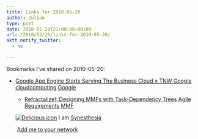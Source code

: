 ```yaml
---
title: Links for 2010-05-20
author: Julian
type: post
date: 2010-05-20T21:00:00+00:00
url: /2010/05/20/links-for-2010-05-20/
aktt_notify_twitter:
  - no

---
```

Bookmarks I&#8217;ve shared on 2010-05-20:

  * [Google App Engine Starts Serving The Business Cloud &laquo; TNW Google][1] 
    [cloudcomputing][2] [Google][3] </li> 
    
      * [Refractalize!: Designing MMFs with Task-Dependency Trees][4] 
        [Agile][5] [Requirements][6] [MMF][7] </li> </ul> 
        
        <p class="deliciouslink">
          <a href="http://del.icio.us/synesthesia" title="See all my bookmarks on del.icio.us"><img src="https://www.synesthesia.co.uk/images/deliciousicon.jpg" alt="Delicious icon" /></a>&nbsp;I am <a href="http://del.icio.us/synesthesia" title="See all my bookmarks on del.icio.us">Synesthesia</a>
        </p>
        
        <p class="deliciouslink">
          <a href="http://del.icio.us/network?add=synesthesia" title="Add me to your del.icio.us network"><img src="https://www.synesthesia.co.uk/images/add.gif" alt="" /></a>&nbsp;<a href="http://del.icio.us/network?add=synesthesia" title="Add me to your del.icio.us network">Add me to your network</a>
        </p>

 [1]: http://thenextweb.com/google/2010/05/19/app-engine-starts-serving-the-business-cloud/?utm_source=feedburner
 [2]: http://delicious.com/synesthesia/cloudcomputing
 [3]: http://delicious.com/synesthesia/Google
 [4]: http://refractalize.blogspot.com/2010/04/designing-mmfs-with-task-dependency.html
 [5]: http://delicious.com/synesthesia/Agile
 [6]: http://delicious.com/synesthesia/Requirements
 [7]: http://delicious.com/synesthesia/MMF